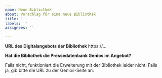 ```yaml
---
name: Neue Bibliothek
about: Vorschlag für eine neue Bibliothek
title: ''
labels: ''
assignees: ''

---
```


**URL des Digitalangebots der Bibliothek**
https://...

**Hat die Bibliothek die Pressedatenbank Genios im Angebot?**

Falls nicht, funktioniert die Erweiterung mit der Bibliothek leider nicht.
Falls ja, gib bitte die URL zu der Genios-Seite an:


